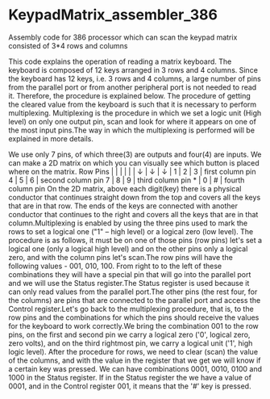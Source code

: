 # KeypadMatrix_assembler_386
Assembly code for 386 processor which can scan the keypad matrix consisted of 3*4 rows and columns

This code explains the operation of reading a matrix keyboard. The keyboard is composed of 12 keys arranged in 3 rows and 4 columns.
Since the keyboard has 12 keys, i.e. 3 rows and 4 columns, a large number of pins from the parallel port or from another peripheral port is not needed to read it. Therefore, the procedure is explained below.
The procedure of getting the cleared value from the keyboard is such that it is necessary to perform multiplexing. Multiplexing is the procedure in which we set a logic unit (High level) on only one output pin, scan and look for where it appears on one of the most input pins.The way in which the multiplexing is performed will be explained in more details.

We use only 7 pins, of which three(3) are outputs and four(4) are inputs. We can make a 2D matrix on which you can visually see which button is placed where on the matrix.
                                                    Row Pins    | | | | | |
                                                                ↓ | ↓ | ↓ |
                                                                1 | 2 | 3 | first column pin
                                                                4 | 5 | 6 | second column pin
                                                                7 | 8 | 9 | third column pin
                                                                * | 0 | # | fourth column pin
On the 2D matrix, above each digit(key) there is a physical conductor that continues straight down from the top and covers all the keys that are in that row. The ends of the keys are connected with another conductor that continues to the right and covers all the keys that are in that column.Multiplexing is enabled by using the three pins used to mark the rows to set a logical one ("1" – high level) or a logical zero (low level). The procedure is as follows, it must be on one of those pins (row pins) let's set a logical one (only a logical high level) and on the other pins only a logical zero, and with the column pins let's scan.The row pins will have the following values - 001, 010, 100. From right to to the left of these combinations they will have a special pin that will go into the parallel port and we will use the Status register.The Status register is used because it can only read values from the parallel port.The other pins (the rest four, for the columns) are pins that are connected to the parallel port and access the Control register.Let's go back to the multiplexing procedure, that is, to the row pins and the combinations for which the pins should receive the values for the keyboard to work correctly.We bring the combination 001 to the row pins, on the first and second pin we carry a logical zero ('0', logical zero, zero volts), and on the third rightmost pin, we carry a logical unit ('1', high logic level). After the procedure for rows, we need to clear (scan) the value of the columns, and with the value in the register that we get we will know if a certain key was pressed. We can have combinations 0001, 0010, 0100 and 1000 in the Status register. If in the Status register the we have a value of 0001, and in the Control register 001, it means that the '#' key is pressed.
